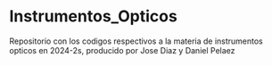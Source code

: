 # Instrumentos_Opticos
 Repositorio con los codigos respectivos a la materia de instrumentos opticos en 2024-2s, producido por Jose Diaz y Daniel Pelaez
